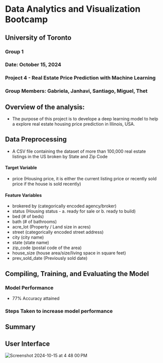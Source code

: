 # Data Analytics and Visualization Bootcamp 
## University of Toronto
### Group 1
### Date: October 15, 2024
### Project 4 - Real Estate Price Prediction with Machine Learning
### Group Members: Gabriela, Janhavi, Santiago, Miguel, Thet


## Overview of the analysis: 
 - The purpose of this project is to develope a deep learning model to help a explore real estate housing price prediction in Illinois, USA.

## Data Preprocessing
 - A CSV file containing the dataset of more than 100,000 real estate listings in the US broken by State and Zip Code

#### Target Variable
 - price (Housing price, it is either the current listing price or recently sold price if the house is sold recently)

#### Feature Variables
 - brokered by (categorically encoded agency/broker)
 - status (Housing status - a. ready for sale or b. ready to build)
  - bed (# of beds)
 - bath (# of bathrooms)
 - acre_lot (Property / Land size in acres)
 - street (categorically encoded street address)
 - city (city name)
 - state (state name)
 - zip_code (postal code of the area)
 - house_size (house area/size/living space in square feet)
 - prev_sold_date (Previously sold date)

## Compiling, Training, and Evaluating the Model

### Model Performance
  - 77% Accuracy attained
  
### Steps Taken to increase model performance

## Summary


## User Interface
![Screenshot 2024-10-15 at 4 48 00 PM](https://github.com/user-attachments/assets/d66fdef2-6498-4d42-8cc1-af075f5e1b23)

